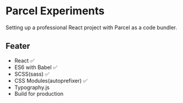 # Parcel Experiments

Setting up a professional React project with Parcel as a code bundler.

## Feater

- React ✅
- ES6 with Babel ✅
- SCSS(sass) ✅
- CSS Modules(autoprefixer) ✅
- Typography.js
- Build for production